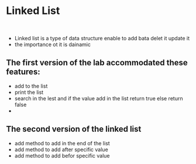# Linked List

<br>

- Linked list is a type of data structure enable to add bata delet it update it 
- the importance ot it is dainamic 

## The first version of the lab accommodated these features:
- add to the list
- print the list
- search in the lest and if the value add in the list return true else return false
-

## The second version of the linked list
- add method to add in the end of the list
- add method to add after specific value
- add method to add befor specific value

